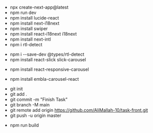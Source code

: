 - npx create-next-app@latest
- npm run dev
- npm install lucide-react
- npm install next-i18next
- npm install swiper
- npm install react-i18next i18next
- npm install next-intl
- npm i rtl-detect
<!-- Slider -->
- npm i --save-dev @types/rtl-detect
- npm install react-slick slick-carousel
<!-- react-responsive-carousel -->
- npm install react-responsive-carousel
<!-- Embla Carousel -->
- npm install embla-carousel-react

<!-- gitHub -->
- git init
- git add .
- git commit -m "Finish Task"
- git branch -M main
- git remote add origin https://github.com/AliMallah-10/task-front.git
- git push -u origin master

<!-- deploy -->
- npm run build
